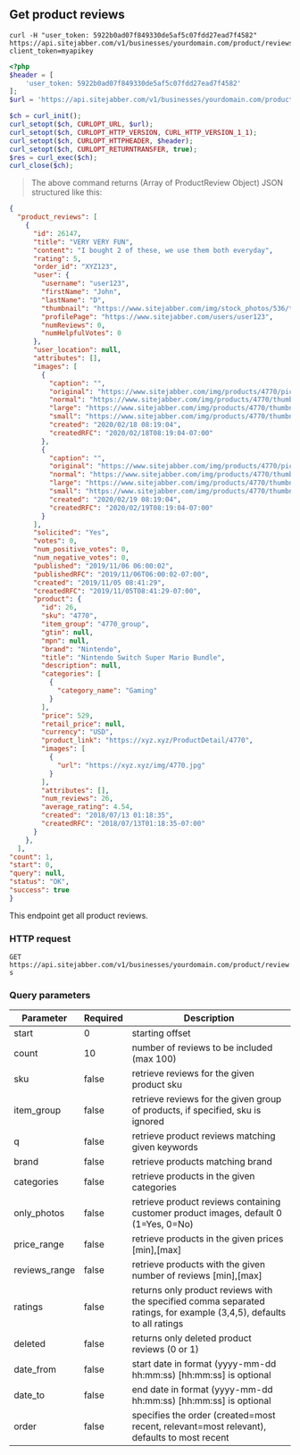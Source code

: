 ## Get product reviews

```shell
curl -H "user_token: 5922b0ad07f849330de5af5c07fdd27ead7f4582"
https://api.sitejabber.com/v1/businesses/yourdomain.com/product/reviews?client_token=myapikey
```

```php
<?php
$header = [
	'user_token: 5922b0ad07f849330de5af5c07fdd27ead7f4582'
];
$url = 'https://api.sitejabber.com/v1/businesses/yourdomain.com/product/reviews?client_token=myapikey';

$ch = curl_init();
curl_setopt($ch, CURLOPT_URL, $url);
curl_setopt($ch, CURLOPT_HTTP_VERSION, CURL_HTTP_VERSION_1_1);
curl_setopt($ch, CURLOPT_HTTPHEADER, $header);
curl_setopt($ch, CURLOPT_RETURNTRANSFER, true);
$res = curl_exec($ch);
curl_close($ch);
```

> The above command returns (Array of ProductReview Object) JSON structured like this:

```json
{
  "product_reviews": [
    {
      "id": 26147,
      "title": "VERY VERY FUN",
      "content": "I bought 2 of these, we use them both everyday",
      "rating": 5,
      "order_id": "XYZ123",
      "user": {
        "username": "user123",
        "firstName": "John",
        "lastName": "D",
        "thumbnail": "https://www.sitejabber.com/img/stock_photos/536/thumbnail_small.1582290982.jpg",
		"profilePage": "https://www.sitejabber.com/users/user123",
        "numReviews": 0,
        "numHelpfulVotes": 0
      },
      "user_location": null,
      "attributes": [],
	  "images": [
        {
          "caption": "",
          "original": "https://www.sitejabber.com/img/products/4770/picture_25.1615306739.jpg",
          "normal": "https://www.sitejabber.com/img/products/4770/thumbnail_25_normal.1615306739.jpg",
          "large": "https://www.sitejabber.com/img/products/4770/thumbnail_25_large.1615306739.jpg",
		  "small": "https://www.sitejabber.com/img/products/4770/thumbnail_25_small.1615306739.jpg",
		  "created": "2020/02/18 08:19:04",
		  "createdRFC": "2020/02/18T08:19:04-07:00"
        },
        {
          "caption": "",
          "original": "https://www.sitejabber.com/img/products/4770/picture_26.1615306741.jpg",
          "normal": "https://www.sitejabber.com/img/products/4770/thumbnail_26_normal.1615306740.jpg",
          "large": "https://www.sitejabber.com/img/products/4770/thumbnail_26_large.1615306741.jpg",
		  "small": "https://www.sitejabber.com/img/products/4770/thumbnail_26_small.1615306741.jpg",
		  "created": "2020/02/19 08:19:04",
		  "createdRFC": "2020/02/19T08:19:04-07:00"
        }
	  ],
      "solicited": "Yes",
      "votes": 0,
      "num_positive_votes": 0,
      "num_negative_votes": 0,
      "published": "2019/11/06 06:00:02",
      "publishedRFC": "2019/11/06T06:00:02-07:00",
      "created": "2019/11/05 08:41:29",
      "createdRFC": "2019/11/05T08:41:29-07:00",
      "product": {
        "id": 26,
        "sku": "4770",
        "item_group": "4770_group",
        "gtin": null,
        "mpn": null,
        "brand": "Nintendo",
        "title": "Nintendo Switch Super Mario Bundle",
        "description": null,
        "categories": [
          {
            "category_name": "Gaming"
          }
        ],
        "price": 529,
        "retail_price": null,
        "currency": "USD",
        "product_link": "https://xyz.xyz/ProductDetail/4770",
        "images": [
          {
            "url": "https://xyz.xyz/img/4770.jpg"
          }
        ],
        "attributes": [],
        "num_reviews": 26,
        "average_rating": 4.54,
        "created": "2018/07/13 01:18:35",
        "createdRFC": "2018/07/13T01:18:35-07:00"
      }
    },
  ],
"count": 1,
"start": 0,
"query": null,
"status": "OK",
"success": true
}
```

This endpoint get all product reviews.

### HTTP request

`GET https://api.sitejabber.com/v1/businesses/yourdomain.com/product/reviews`

### Query parameters

Parameter | Required | Description
--------- | ------- | -----------
start | 0 | starting offset
count | 10 | number of reviews to be included (max 100)
sku | false | retrieve reviews for the given product sku
item_group | false | retrieve reviews for the given group of products, if specified, sku is ignored
q | false | retrieve product reviews matching given keywords
brand | false | retrieve products matching brand
categories | false | retrieve products in the given categories
only_photos | false | retrieve product reviews containing customer product images, default 0 (1=Yes, 0=No)
price_range | false | retrieve products in the given prices [min],[max]
reviews_range | false | retrieve products with the given number of reviews [min],[max]
ratings | false | returns only product reviews with the specified comma separated ratings, for example (3,4,5), defaults to all ratings
deleted | false | returns only deleted product reviews (0 or 1)
date_from | false | start date in format (yyyy-mm-dd hh:mm:ss) [hh:mm:ss] is optional
date_to | false | end date in format (yyyy-mm-dd hh:mm:ss) [hh:mm:ss] is optional
order | false | specifies the order (created=most recent, relevant=most relevant), defaults to most recent
